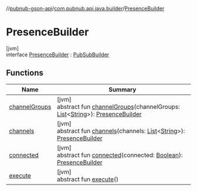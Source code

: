 //[pubnub-gson-api](../../../index.md)/[com.pubnub.api.java.builder](../index.md)/[PresenceBuilder](index.md)

# PresenceBuilder

[jvm]\
interface [PresenceBuilder](index.md) : [PubSubBuilder](../-pub-sub-builder/index.md)

## Functions

| Name | Summary |
|---|---|
| [channelGroups](channel-groups.md) | [jvm]<br>abstract fun [channelGroups](channel-groups.md)(channelGroups: [List](https://docs.oracle.com/javase/8/docs/api/java/util/List.html)&lt;[String](https://docs.oracle.com/javase/8/docs/api/java/lang/String.html)&gt;): [PresenceBuilder](index.md) |
| [channels](channels.md) | [jvm]<br>abstract fun [channels](channels.md)(channels: [List](https://docs.oracle.com/javase/8/docs/api/java/util/List.html)&lt;[String](https://docs.oracle.com/javase/8/docs/api/java/lang/String.html)&gt;): [PresenceBuilder](index.md) |
| [connected](connected.md) | [jvm]<br>abstract fun [connected](connected.md)(connected: [Boolean](https://kotlinlang.org/api/latest/jvm/stdlib/kotlin-stdlib/kotlin/-boolean/index.html)): [PresenceBuilder](index.md) |
| [execute](../-pub-sub-builder/execute.md) | [jvm]<br>abstract fun [execute](../-pub-sub-builder/execute.md)() |
